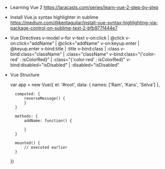 * Learning Vue 2
	https://laracasts.com/series/learn-vue-2-step-by-step

* Install Vue.js syntax highlighter in sublime
	https://medium.com/@kentaguilar/install-vue-syntax-highlighting-via-package-control-on-sublime-text-2-bfb977f444e7

* Vue Directives
	v-model
	v-for
	v-text
	v-on:click | @click
	v-on:click="addName" | @click="addName"
	v-on:keyup.enter | @keyup.enter
	v-bind:title | :title
	v-bind:class | :class
	v-bind:class="className" | :class="className"
	v-bind:class="{'color-red' : isColorRed}" | :class="{'color-red' : isColorRed}"
	v-bind:disabled="isDisabled" | :disabled="isDisabled"

* Vue Structure

	var app = new Vue({
		el: '#root',
		data: {
			names: ['Ram', 'Kans', 'Selva']
		},

		computed: {
			reverseMessage() {
			}
		}

		methods: {
			addName: function() {

			}
		}
	
		mounted() {
			// executed earlier
		}

	})